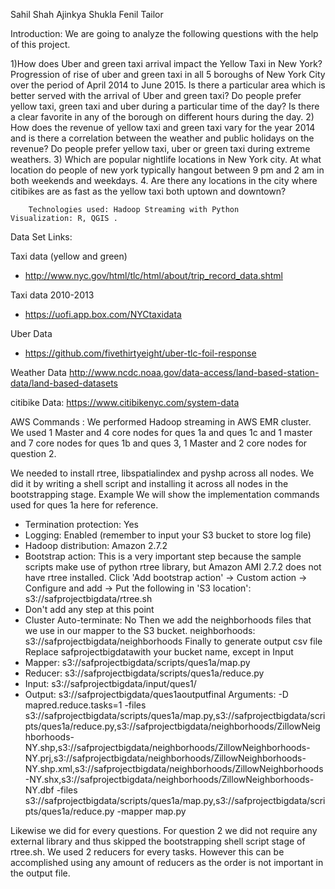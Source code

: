Sahil Shah                              Ajinkya Shukla                                                  Fenil Tailor

 			              
                                                                                                                                                                                                                                                                           
Introduction: We are going to analyze the following questions with the help of this project. 

1)How does Uber and green taxi  arrival impact the  Yellow Taxi in New York?
Progression of rise of uber and green taxi in all 5 boroughs of New York City over the period of April 2014 to  June 2015.
Is there a particular area which is better served with the arrival of Uber and green taxi?
Do people prefer yellow taxi, green taxi and uber during a particular time of the day? Is there a clear favorite in any of the borough on different hours during the day.
2) How does the revenue of yellow taxi and green taxi vary for the year 2014 and is there a correlation between the weather and public holidays on the revenue? Do people prefer yellow taxi, uber or green taxi during extreme weathers.
3) Which are popular nightlife locations in New York city. At what location do people of new york typically hangout between 9 pm and 2 am in both weekends and weekdays.
4. Are there any locations in the city where citibikes are as fast as the yellow taxi both uptown and downtown? 

    	Technologies used: Hadoop Streaming with Python
	Visualization: R, QGIS . 


 
Data Set Links: 

Taxi data (yellow and green)
- http://www.nyc.gov/html/tlc/html/about/trip_record_data.shtml

Taxi data 2010-2013
- https://uofi.app.box.com/NYCtaxidata

Uber Data
- https://github.com/fivethirtyeight/uber-tlc-foil-response

Weather Data
http://www.ncdc.noaa.gov/data-access/land-based-station-data/land-based-datasets

citibike Data:
https://www.citibikenyc.com/system-data

AWS Commands : 
We performed Hadoop streaming in AWS EMR cluster. We used 1 Master and 4 core nodes for ques 1a and ques 1c and 1 master and 7 core nodes for ques 1b and ques 3, 1 Master and 2 core nodes for question 2.

We needed to install rtree, libspatialindex and pyshp across all nodes. We did it by writing a shell script and installing it across all nodes in the bootstrapping stage. 
Example
We will show the implementation commands used for ques 1a here for reference.

* Termination protection: Yes
* Logging: Enabled (remember to input your S3 bucket to store log file)
* Hadoop distribution: Amazon 2.7.2
* Bootstrap action: This is a very important step because the sample scripts 
make use of python rtree library, but Amazon AMI 2.7.2 does not have rtree installed.
Click 'Add bootstrap action' -> Custom action -> Configure and add -> 
Put the following in 'S3 location': s3://safprojectbigdata/rtree.sh
* Don't add any step at this point
* Cluster Auto-terminate: No
Then we add the neighborhoods files that we use in our mapper to the S3 bucket.
neighborhoods: s3://safprojectbigdata/neighborhoods
Finally to generate output csv file
Replace safprojectbigdatawith your bucket name, except in Input
* Mapper: s3://safprojectbigdata/scripts/ques1a/map.py
* Reducer: s3://safprojectbigdata/scripts/ques1a/reduce.py
* Input: s3://safprojectbigdata/input/ques1/
* Output: s3://safprojectbigdata/ques1aoutputfinal
Arguments: -D mapred.reduce.tasks=1 -files s3://safprojectbigdata/scripts/ques1a/map.py,s3://safprojectbigdata/scripts/ques1a/reduce.py,s3://safprojectbigdata/neighborhoods/ZillowNeighborhoods-NY.shp,s3://safprojectbigdata/neighborhoods/ZillowNeighborhoods-NY.prj,s3://safprojectbigdata/neighborhoods/ZillowNeighborhoods-NY.shp.xml,s3://safprojectbigdata/neighborhoods/ZillowNeighborhoods-NY.shx,s3://safprojectbigdata/neighborhoods/ZillowNeighborhoods-NY.dbf -files s3://safprojectbigdata/scripts/ques1a/map.py,s3://safprojectbigdata/scripts/ques1a/reduce.py -mapper map.py 
 
Likewise we did for every questions. For question 2 we did not require any external library and thus skipped the bootstrapping shell script stage of rtree.sh. We used 2 reducers for every tasks. However this can be accomplished using any amount of reducers as the order is not important in the output file. 





